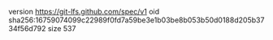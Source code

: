 version https://git-lfs.github.com/spec/v1
oid sha256:16759074099c22989f0fd7a59be3e1b03be8b053b50d0188d205b3734f56d792
size 537
